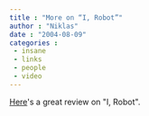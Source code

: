 ```yaml
---
title : "More on “I, Robot”"
author : "Niklas"
date : "2004-08-09"
categories : 
 - insane
 - links
 - people
 - video
---
```


[Here](http://maddox.xmission.com/c.cgi?u=i_robot)'s a great review on "I, Robot".
